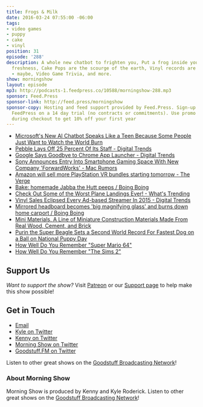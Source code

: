 ```yaml
---
title: Frogs & Milk
date: 2016-03-24 07:55:00 -06:00
tags:
- video games
- puppy
- cake
- vinyl
position: 31
episode: '288'
description: A whole new chatbot to frighten you, Put a frog inside your milk for
  freshness, Cake Pops are the scourge of the earth, Vinyl records are on the rise
  - maybe, Video Game Trivia, and more.
show: morningshow
layout: episode
mp3: http://podcasts-1.feedpress.co/10588/morningshow-288.mp3
sponsor: Feed.Press
sponsor-link: http://feed.press/morningshow
sponsor-copy: Hosting and feed support provided by Feed.Press. Sign-up today and try
  FeedPress on a 14 day trial (no contracts or commitments). Use promo code `morningshow`
  during checkout to get 10% off your first year
---
```


* [Microsoft's New AI Chatbot Speaks Like a Teen Because Some People Just Want to Watch the World Burn](http://gizmodo.com/microsofts-new-ai-chatbot-speaks-like-a-teen-because-so-1766609370)
* [Pebble Lays Off 25 Percent Of Its Staff - Digital Trends](http://www.digitaltrends.com/wearables/pebble-layoffs-25-percent-staff/)
* [Google Says Goodbye to Chrome App Launcher - Digital Trends](http://www.digitaltrends.com/computing/chrome-app-launcher-to-be-discontinued/)
* [Sony Announces Entry Into Smartphone Gaming Space With New Company 'ForwardWorks' - Mac Rumors](http://www.macrumors.com/2016/03/24/sony-smartphone-gaming-forwardworks/)
* [Amazon will sell more PlayStation VR bundles starting tomorrow - The Verge](http://www.theverge.com/2016/3/23/11295492/amazon-sony-platstation-vr-bundles-sale)
* [Bake: homemade Jabba the Hutt peeps / Boing Boing](http://boingboing.net/2016/03/23/bake-homemade-jabba-the-hutt.html)
* [Check Out Some of the Worst Plane Landings Ever! - What's Trending](http://whatstrending.com/hot-on-youtube/21664-turbulent-plane-landings-bad-weather)
* [Vinyl Sales Eclipsed Every Ad-based Streamer In 2015 - Digital Trends](http://www.digitaltrends.com/music/vinyl-made-more-money-than-every-free-streaming-service-combined-in-2015/)
* [Mirrored headboard becomes 'big magnifying glass' and burns down home carport / Boing Boing](http://boingboing.net/2016/03/23/mirrored-headboard-becomes-b.html)
* [Mini Materials, A Line of Miniature Construction Materials Made From Real Wood, Cement, and Brick](http://laughingsquid.com/mini-materials-a-line-of-miniature-construction-materials-made-from-real-wood-cement-and-brick/)
* [Purin the Super Beagle Sets a Second World Record For Fastest Dog on a Ball on National Puppy Day](http://laughingsquid.com/purin-the-super-beagle-sets-a-second-world-record-for-fastest-dog-on-a-ball-on-national-puppy-day/)
* [How Well Do You Remember "Super Mario 64"](http://www.buzzfeed.com/connordunlap/how-much-do-you-remember-about-super-mario-64-x669#.hdWRvl9MJ)
* [How Well Do You Remember "The Sims 2"](http://www.buzzfeed.com/natalyalobanova/how-well-do-you-remember-the-sims-2#.mflaJVxLO)

## Support Us
*Want to support the show?* Visit [Patreon](http://patreon.com/morningshow) or our [Support page](http://goodstuff.fm/support) to help make this show possible!

## Get in Touch
* [Email](mailto:kyle@goodstuff.fm)
* [Kyle on Twitter](http://twitter.com/dogburps)
* [Kenny on Twitter](http://twitter.com/pizzarobotics)
* [Morning Show on Twitter](http://twitter.com/morningshowam)
* [Goodstuff.FM on Twitter](http://twitter.com/goodstufffm)

Listen to other great shows on the [Goodstuff Broadcasting Network](http://goodstuff.fm/shows)!

### About Morning Show
Morning Show is produced by Kenny and Kyle Roderick. Listen to other great shows on the [Goodstuff Broadcasting Network](http://goodstuff.fm/)!
